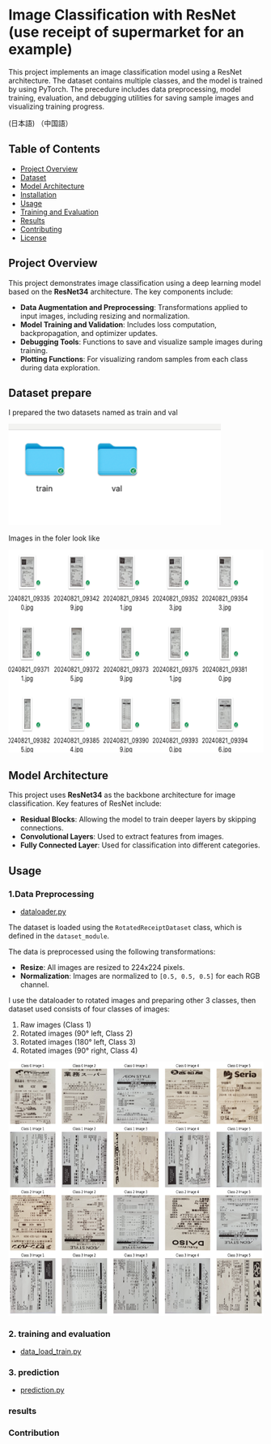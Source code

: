 
# **Image Classification with ResNet (use receipt of supermarket for an example)**
This project implements an image classification model using a ResNet architecture. The dataset contains multiple classes, and the model is trained by using PyTorch. The precedure includes data preprocessing, model training, evaluation, and debugging utilities for saving sample images and visualizing training progress.

(日本語)
（中国語）

## **Table of Contents**
- [Project Overview](#project-overview)
- [Dataset](#dataset)
- [Model Architecture](#model-architecture)
- [Installation](#installation)
- [Usage](#usage)
- [Training and Evaluation](#training-and-evaluation)
- [Results](#results)
- [Contributing](#contributing)
- [License](#license)


## **Project Overview**

This project demonstrates image classification using a deep learning model based on the **ResNet34** architecture. The key components include:

- **Data Augmentation and Preprocessing**: Transformations applied to input images, including resizing and normalization.
- **Model Training and Validation**: Includes loss computation, backpropagation, and optimizer updates.
- **Debugging Tools**: Functions to save and visualize sample images during training.
- **Plotting Functions**: For visualizing random samples from each class during data exploration.

## **Dataset prepare**

I prepared the two datasets named as train and val

 <img width="420" height="200" src=figure/1.png/> 

Images in the foler look like 

 <img width="600" height="400" src=figure/2.png/> 


## **Model Architecture**

This project uses **ResNet34** as the backbone architecture for image classification. Key features of ResNet include:
- **Residual Blocks**: Allowing the model to train deeper layers by skipping connections.
- **Convolutional Layers**: Used to extract features from images.
- **Fully Connected Layer**: Used for classification into different categories.


## **Usage**

### 1.Data Preprocessing

* [dataloader.py](datamodule/dataloader.py)  

The dataset is loaded using the `RotatedReceiptDataset` class, which is defined in the `dataset_module`.

The data is preprocessed using the following transformations:
- **Resize**: All images are resized to 224x224 pixels.
- **Normalization**: Images are normalized to `[0.5, 0.5, 0.5]` for each RGB channel.

I use the dataloader to rotated images and preparing other 3 classes, then dataset used consists of four classes of images:
1. Raw images (Class 1)
2. Rotated images (90° left, Class 2)
3. Rotated images (180° left, Class 3)
4. Rotated images (90° right, Class 4)

 <img width="800" height="500" src=figure/3.png/> 

### 2. training and evaluation
* [data_load_train.py](data_load_train.py)  

### 3. prediction
* [prediction.py](prediction.py)  

### results


### Contribution

### 
